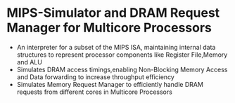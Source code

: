 # MIPS-Simulator and DRAM Request Manager for Multicore Processors
- An interpreter for a subset of the MIPS ISA, maintaining internal data structures to represent processor components like Register File,Memory and ALU
- Simulates DRAM access timings,enabling Non-Blocking Memory Access and Data forwarding to increase throughput efficiency
- Simulates Memory Request Manager to efficiently handle DRAM requests from different cores in Multicore Processors
